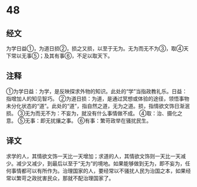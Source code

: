 # 48

## 经文

为学日益①，为道日损②，损之又损，以至于无为。无为而无不为③，取④天下常以无事⑤；及其有事⑥，不足以取天下。

## 注释

①为学日益：为学，是反映探求外物的知识。此处的“学”当指政教礼乐。日益：指增加人的知见智巧。
②为道日损：为道，是通过冥想或体验的途径，领悟事物未分化状态的“道”。此处的“道”，指自然之道，无为之道。损，指情欲文饰日渐泯损。
③无为而无不为：不妄为，就没有什么事情做不成。
④取：治、摄化之意。
⑤无事：即无扰攘之事。
⑥有事：繁苛政举在骚扰民生。

## 译文

求学的人，其情欲文饰一天比一天增加；求道的人，其情欲文饰则一天比一天减少。减少又减少，到最后以至于“无为”的境地。如果能够做到无为，即不妄为，任何事情都可以有所作为。治理国家的人，要经常以不骚扰人民为治国之本，如果经常以繁苛之政扰害民众，那就不配治理国家了。
